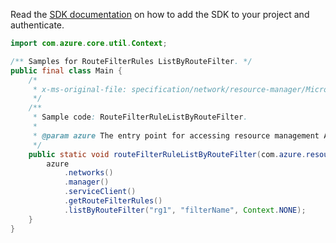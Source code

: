 Read the [SDK documentation](https://github.com/Azure/azure-sdk-for-java/blob/azure-resourcemanager_2.11.0/sdk/resourcemanager/azure-resourcemanager/README.md) on how to add the SDK to your project and authenticate.

```java
import com.azure.core.util.Context;

/** Samples for RouteFilterRules ListByRouteFilter. */
public final class Main {
    /*
     * x-ms-original-file: specification/network/resource-manager/Microsoft.Network/stable/2021-05-01/examples/RouteFilterRuleListByRouteFilter.json
     */
    /**
     * Sample code: RouteFilterRuleListByRouteFilter.
     *
     * @param azure The entry point for accessing resource management APIs in Azure.
     */
    public static void routeFilterRuleListByRouteFilter(com.azure.resourcemanager.AzureResourceManager azure) {
        azure
            .networks()
            .manager()
            .serviceClient()
            .getRouteFilterRules()
            .listByRouteFilter("rg1", "filterName", Context.NONE);
    }
}
```
